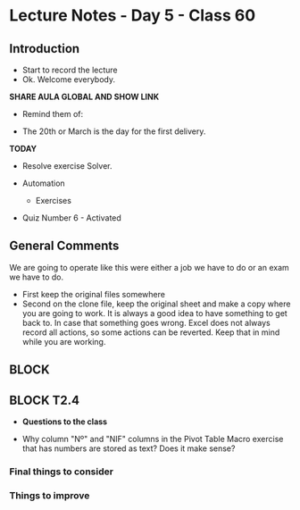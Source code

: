 
# Lecture Notes - Day 5 - Class 60

## Introduction

* Start to record the lecture
* Ok. Welcome everybody.

**SHARE AULA GLOBAL AND SHOW LINK**

* Remind them of:

* The 20th or March is the day for the first delivery.

**TODAY**

* Resolve exercise Solver.
  
* Automation
  * Exercises

* Quiz Number 6 - Activated

## General Comments

We are going to operate like this were either a job we have to do or an exam we have to do.

* First keep the original files somewhere
* Second on the clone file, keep the original sheet and make a copy where you are going to work.
It is always a good idea to have something to get back to. In case that something goes wrong. Excel does not always record all actions, so some actions can be reverted. Keep that in mind while you are working.

## BLOCK

## BLOCK T2.4

* **Questions to the class**

* Why column "Nº" and "NIF" columns in the Pivot Table Macro exercise that has numbers are stored as text? Does it make sense?

### Final things to consider

### Things to improve
